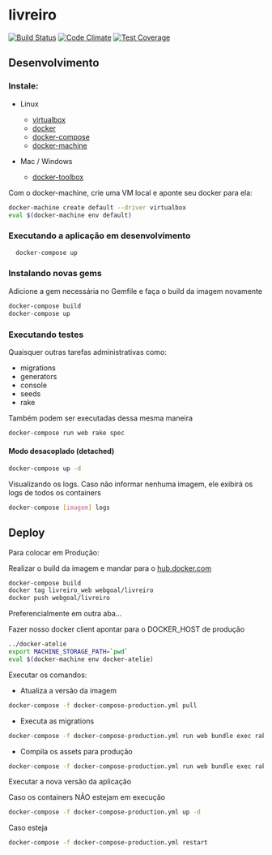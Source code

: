livreiro
==========

[![Build Status](https://travis-ci.org/webgoal/livreiro.svg?branch=master)](https://travis-ci.org/webgoal/livreiro)
[![Code Climate](https://codeclimate.com/github/webgoal/livreiro/badges/gpa.svg)](https://codeclimate.com/github/webgoal/livreiro)
[![Test Coverage](https://codeclimate.com/github/webgoal/livreiro/badges/coverage.svg)](https://codeclimate.com/github/webgoal/livreiro/coverage)

Desenvolvimento
---------------
### Instale:

  - Linux
    - [virtualbox](https://www.virtualbox.org/)
    - [docker](https://docs.docker.com/engine/installation/linux/ubuntulinux/)
    - [docker-compose](https://docs.docker.com/compose/install/)
    - [docker-machine](https://docs.docker.com/machine/install-machine/)

  - Mac / Windows
    - [docker-toolbox](https://www.docker.com/products/docker-toolbox)

Com o docker-machine, crie uma VM local e aponte seu docker para ela:

```sh
docker-machine create default --driver virtualbox
eval $(docker-machine env default)
```

### Executando a aplicação em desenvolvimento

```sh
  docker-compose up
```

### Instalando novas gems

Adicione a gem necessária no Gemfile e faça o build da imagem novamente

```sh
docker-compose build
docker-compose up
```

### Executando testes
Quaisquer outras tarefas administrativas como:
  - migrations
  - generators
  - console
  - seeds
  - rake

Também podem ser executadas dessa mesma maneira
```sh
docker-compose run web rake spec
```


#### Modo desacoplado (detached)

```sh
docker-compose up -d
```
Visualizando os logs. Caso não informar nenhuma imagem, ele exibirá os logs de todos os containers
```sh
docker-compose [imagem] logs
```

Deploy
------

Para colocar em Produção:

Realizar o build da imagem e mandar para o [hub.docker.com](http://hub.docker.com)
~~~sh
docker-compose build
docker tag livreiro_web webgoal/livreiro
docker push webgoal/livreiro
~~~

Preferencialmente em outra aba...

Fazer nosso docker client apontar para o DOCKER_HOST de produção
```sh
../docker-atelie
export MACHINE_STORAGE_PATH=`pwd`
eval $(docker-machine env docker-atelie)
```

Executar os comandos:

- Atualiza a versão da imagem
```sh
docker-compose -f docker-compose-production.yml pull
```

- Executa as migrations
```sh
docker-compose -f docker-compose-production.yml run web bundle exec rake db:migrate
```

- Compila os assets para produção
```sh
docker-compose -f docker-compose-production.yml run web bundle exec rake assets:precompile
```

Executar a nova versão da aplicação

Caso os containers NÃO estejam em execução
```sh
docker-compose -f docker-compose-production.yml up -d
```

Caso esteja
```sh
docker-compose -f docker-compose-production.yml restart
```
